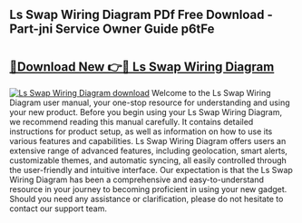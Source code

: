 ## Ls Swap Wiring Diagram PDf Free Download - Part-jni Service Owner Guide p6tFe

# <h2><a href="http://dfm9ex.blite.top/?on=Ls+Swap+Wiring+Diagram">🔗Download New 👉🔴 Ls Swap Wiring Diagram</a></h2>

[![Ls Swap Wiring Diagram download](https://i.imgur.com/lujVjoI.png)](http://dfm9ex.blite.top/?on=Ls+Swap+Wiring+Diagram)
Welcome to the Ls Swap Wiring Diagram user manual, your one-stop resource for understanding and using your new product. Before you begin using your Ls Swap Wiring Diagram, we recommend reading this manual carefully. It contains detailed instructions for product setup, as well as information on how to use its various features and capabilities. Ls Swap Wiring Diagram offers users an extensive range of advanced features, including geolocation, smart alerts, customizable themes, and automatic syncing, all easily controlled through the user-friendly and intuitive interface. Our expectation is that the Ls Swap Wiring Diagram has been a comprehensive and easy-to-understand resource in your journey to becoming proficient in using your new gadget. Should you need any assistance or clarification, please do not hesitate to contact our support team.
